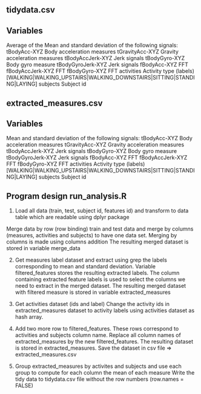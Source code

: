 


tidydata.csv
-----------

Variables
---

Average of the Mean and standard deviation of the following signals:
tBodyAcc-XYZ            Body acceleration measures
tGravityAcc-XYZ         Gravity acceleration measures
tBodyAccJerk-XYZ        Jerk signals
tBodyGyro-XYZ           Body gyro measure
tBodyGyroJerk-XYZ       Jerk signals
fBodyAcc-XYZ            FFT
fBodyAccJerk-XYZ        FFT
fBodyGyro-XYZ           FFT
activities              Activity type (labels) [WALKING|WALKING_UPSTAIRS|WALKING_DOWNSTAIRS|SITTING|STANDING|LAYING]
subjects                Subject id


extracted_measures.csv
-----------

Variables
---

Mean and standard deviation of the following signals:
tBodyAcc-XYZ            Body acceleration measures
tGravityAcc-XYZ         Gravity acceleration measures
tBodyAccJerk-XYZ        Jerk signals
tBodyGyro-XYZ           Body gyro measure
tBodyGyroJerk-XYZ       Jerk signals
fBodyAcc-XYZ            FFT
fBodyAccJerk-XYZ        FFT
fBodyGyro-XYZ           FFT
activities              Activity type (labels) [WALKING|WALKING_UPSTAIRS|WALKING_DOWNSTAIRS|SITTING|STANDING|LAYING]
subjects                Subject id


Program design
run_analysis.R 
-----------

1. Load all data (train, test, subject id, features id)
and transform to data table which are readable using dplyr package

Merge data by row (row binding) train and test data 
and merge by columns (measures, activities and subjects) to have one data set.
Merging by columns is made using columns addition
The resulting merged dataset is stored in variable merge_data


2. Get measures label dataset
and extract using grep the labels corresponding to mean and standard deviation.
Variable filtered_features stores the resulting extracted labels.
The column containing extracted feature labels is used to select the columns we need
to extract in the merged dataset.
The resulting merged dataset with filtered measure is stored in variable extracted_measures


3. Get activities dataset (ids and label)
Change the activity ids in extracted_measures dataset to activity labels using activities dataset as hash array.


4. Add two more row to filtered_features.
These rows correspond to activities and subjects column name.
Replace all column names of extracted_measures by the new filtered_features.
The resulting dataset is stored in extracted_measures.
Save the dataset in csv file => extracted_measures.csv


5. Group extracted_measures by activites and subjects
and use each group to compute for each column the mean of each measure
Write the tidy data to tidydata.csv file without the row numbers (row.names = FALSE)
